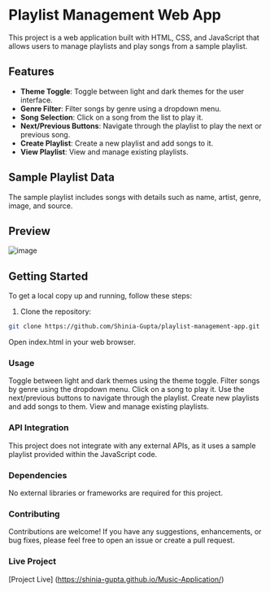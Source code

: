 # Playlist Management Web App

This project is a web application built with HTML, CSS, and JavaScript that allows users to manage playlists and play songs from a sample playlist.

## Features

- **Theme Toggle**: Toggle between light and dark themes for the user interface.
- **Genre Filter**: Filter songs by genre using a dropdown menu.
- **Song Selection**: Click on a song from the list to play it.
- **Next/Previous Buttons**: Navigate through the playlist to play the next or previous song.
- **Create Playlist**: Create a new playlist and add songs to it.
- **View Playlist**: View and manage existing playlists.

## Sample Playlist Data

The sample playlist includes songs with details such as name, artist, genre, image, and source.

## Preview

![image](https://github.com/Shinia-Gupta/Music-Application/assets/113818197/e5d8a57b-d963-4f7f-b36e-1c6a418899fd)


## Getting Started

To get a local copy up and running, follow these steps:

1. Clone the repository:

```bash
git clone https://github.com/Shinia-Gupta/playlist-management-app.git
```

Open index.html in your web browser.

### Usage
Toggle between light and dark themes using the theme toggle.
Filter songs by genre using the dropdown menu.
Click on a song to play it.
Use the next/previous buttons to navigate through the playlist.
Create new playlists and add songs to them.
View and manage existing playlists.

### API Integration
This project does not integrate with any external APIs, as it uses a sample playlist provided within the JavaScript code.

### Dependencies
No external libraries or frameworks are required for this project.

### Contributing
Contributions are welcome! If you have any suggestions, enhancements, or bug fixes, please feel free to open an issue or create a pull request.

### Live Project 
[Project Live] (https://shinia-gupta.github.io/Music-Application/)
